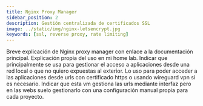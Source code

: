 ```yaml
---
title: Nginx Proxy Manager
sidebar_position: 2
description: Gestión centralizada de certificados SSL
image: ../static/img/nginx-letsencrypt.jpg
keywords: [ssl, reverse proxy, rate limiting]
---
```



Breve explicación de Nginx proxy manager con enlace a la documentación principal.
Explicación propia del uso en mi home lab.
Indicar que principalmente se usa para gestionar el acceso a aplicaciones desde una red local o que no quiero expuestas al exterior.
Lo uso para poder acceder a las aplicaciones desde urls con certificado https o usando wireguard vpn si es necesario.
Indicar que esta vm gestiona las urls mediante interfaz pero en las webs suelo gestionarlo con una configuración manual propia para cada proyecto.